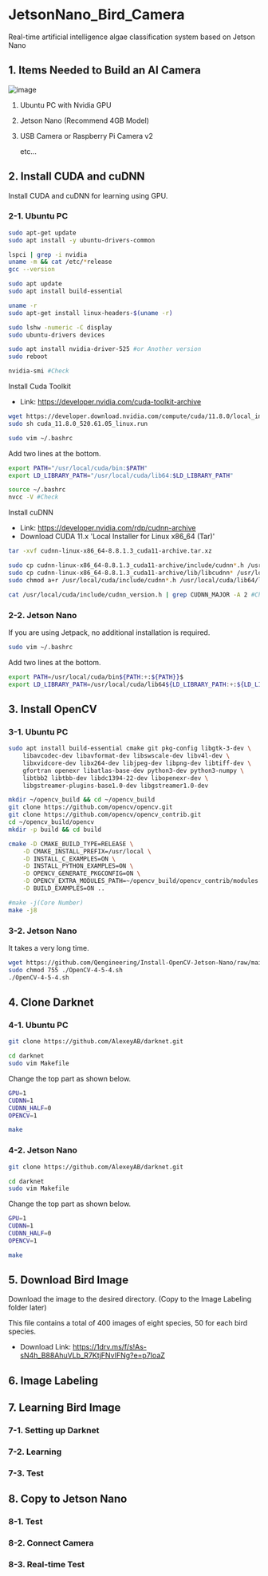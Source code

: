 # JetsonNano_Bird_Camera
Real-time artificial intelligence algae classification system based on Jetson Nano

## 1. Items Needed to Build an AI Camera
![image](https://onedrive.live.com/embed?resid=CF077F8837ACCF%21111718&authkey=%21AJN17fh-seZ3H-I&width=1345&height=1793)

1. Ubuntu PC with Nvidia GPU
2. Jetson Nano (Recommend 4GB Model)
3. USB Camera or Raspberry Pi Camera v2
   
   etc...

## 2. Install CUDA and cuDNN
Install CUDA and cuDNN for learning using GPU.

### 2-1. Ubuntu PC
```bash
sudo apt-get update
sudo apt install -y ubuntu-drivers-common
```
```bash
lspci | grep -i nvidia
uname -m && cat /etc/*release
gcc --version

sudo apt update
sudo apt install build-essential

uname -r
sudo apt-get install linux-headers-$(uname -r)

sudo lshw -numeric -C display
sudo ubuntu-drivers devices

sudo apt install nvidia-driver-525 #or Another version
sudo reboot

nvidia-smi #Check
```
Install Cuda Toolkit 
* Link: https://developer.nvidia.com/cuda-toolkit-archive

```bash
wget https://developer.download.nvidia.com/compute/cuda/11.8.0/local_installers/cuda_11.8.0_520.61.05_linux.run
sudo sh cuda_11.8.0_520.61.05_linux.run

sudo vim ~/.bashrc
```
Add two lines at the bottom.
```bash
export PATH="/usr/local/cuda/bin:$PATH"
export LD_LIBRARY_PATH="/usr/local/cuda/lib64:$LD_LIBRARY_PATH"
```
```bash
source ~/.bashrc
nvcc -V #Check
```
Install cuDNN
* Link: https://developer.nvidia.com/rdp/cudnn-archive
* Download CUDA 11.x 'Local Installer for Linux x86_64 (Tar)'
```bash
tar -xvf cudnn-linux-x86_64-8.8.1.3_cuda11-archive.tar.xz

sudo cp cudnn-linux-x86_64-8.8.1.3_cuda11-archive/include/cudnn*.h /usr/local/cuda/include
sudo cp cudnn-linux-x86_64-8.8.1.3_cuda11-archive/lib/libcudnn* /usr/local/cuda/lib64
sudo chmod a+r /usr/local/cuda/include/cudnn*.h /usr/local/cuda/lib64/libcudnn*

cat /usr/local/cuda/include/cudnn_version.h | grep CUDNN_MAJOR -A 2 #Check
```

### 2-2. Jetson Nano
If you are using Jetpack, no additional installation is required.
```bash
sudo vim ~/.bashrc
```
Add two lines at the bottom.
```bash
export PATH=/usr/local/cuda/bin${PATH:+:${PATH}}$ 
export LD_LIBRARY_PATH=/usr/local/cuda/lib64${LD_LIBRARY_PATH:+:${LD_LIBRARY_PATH}}
```

## 3. Install OpenCV

### 3-1. Ubuntu PC
```bash
sudo apt install build-essential cmake git pkg-config libgtk-3-dev \
    libavcodec-dev libavformat-dev libswscale-dev libv4l-dev \
    libxvidcore-dev libx264-dev libjpeg-dev libpng-dev libtiff-dev \
    gfortran openexr libatlas-base-dev python3-dev python3-numpy \
    libtbb2 libtbb-dev libdc1394-22-dev libopenexr-dev \
    libgstreamer-plugins-base1.0-dev libgstreamer1.0-dev

mkdir ~/opencv_build && cd ~/opencv_build
git clone https://github.com/opencv/opencv.git
git clone https://github.com/opencv/opencv_contrib.git
cd ~/opencv_build/opencv
mkdir -p build && cd build

cmake -D CMAKE_BUILD_TYPE=RELEASE \
    -D CMAKE_INSTALL_PREFIX=/usr/local \
    -D INSTALL_C_EXAMPLES=ON \
    -D INSTALL_PYTHON_EXAMPLES=ON \
    -D OPENCV_GENERATE_PKGCONFIG=ON \
    -D OPENCV_EXTRA_MODULES_PATH=~/opencv_build/opencv_contrib/modules \
    -D BUILD_EXAMPLES=ON ..

#make -j(Core Number)
make -j8
```

### 3-2. Jetson Nano
It takes a very long time.

```bash
wget https://github.com/Qengineering/Install-OpenCV-Jetson-Nano/raw/main/OpenCV-4-5-4.sh
sudo chmod 755 ./OpenCV-4-5-4.sh
./OpenCV-4-5-4.sh
```


## 4. Clone Darknet

### 4-1. Ubuntu PC
```bash
git clone https://github.com/AlexeyAB/darknet.git

cd darknet
sudo vim Makefile
```
Change the top part as shown below.
```bash
GPU=1
CUDNN=1
CUDNN_HALF=0
OPENCV=1
```
```bash
make
```

### 4-2. Jetson Nano
```bash
git clone https://github.com/AlexeyAB/darknet.git

cd darknet
sudo vim Makefile
```
Change the top part as shown below.
```bash
GPU=1
CUDNN=1
CUDNN_HALF=0
OPENCV=1
```
```bash
make
```

## 5. Download Bird Image
Download the image to the desired directory. (Copy to the Image Labeling folder later)

This file contains a total of 400 images of eight species, 50 for each bird species.

* Download Link: https://1drv.ms/f/s!As-sN4h_B88AhuVLb_R7KtjFNvIFNg?e=p7IoaZ

## 6. Image Labeling

## 7. Learning Bird Image


### 7-1. Setting up Darknet

### 7-2. Learning

### 7-3. Test

## 8. Copy to Jetson Nano

### 8-1. Test

### 8-2. Connect Camera

### 8-3. Real-time Test
